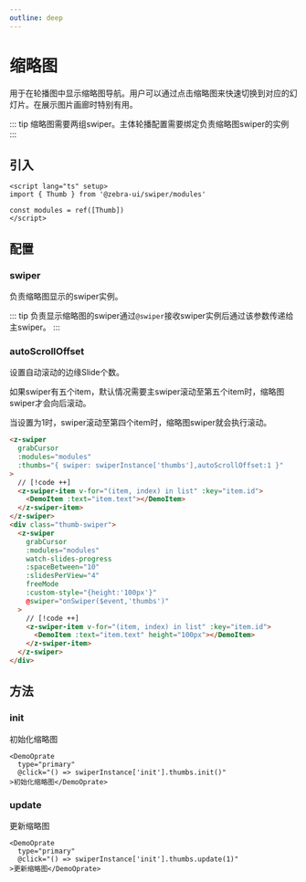 ```yaml
---
outline: deep
---
```


# 缩略图

用于在轮播图中显示缩略图导航。用户可以通过点击缩略图来快速切换到对应的幻灯片。在展示图片画廊时特别有用。

::: tip
缩略图需要两组swiper。主体轮播配置需要绑定负责缩略图swiper的实例
:::

<script setup>
  import {
   ref
  } from 'vue';
  import {
  Thumb, FreeMode
} from '@zebra-ui/swiper/modules'

  const list = ref(Array.from({
   length: 5
  }).map((item, index) => {

    return {
     text: `Slide ${index + 1}` ,
     id: index + 1
    }

   }
  ))
  const modules = ref([Thumb, FreeMode])

  const swiperInstance = ref({})

  const onSwiper = (swiper, name)=>{

    swiperInstance.value[name] = swiper;

  }
</script>

## 引入

<!--@include: ./../.vitepress/mixins/modulesTip.md-->

```vue
<script lang="ts" setup>
import { Thumb } from '@zebra-ui/swiper/modules'

const modules = ref([Thumb])
</script>
```

## 配置

### swiper

负责缩略图显示的swiper实例。

::: tip
负责显示缩略图的swiper通过`@swiper`接收swiper实例后通过该参数传递给主swiper。
:::

<ComponentInfo type="SwiperInstance" value="-"></ComponentInfo>

<DemoBlock expanded>
<z-swiper grabCursor :modules="modules" :thumbs="{ swiper: swiperInstance['thumbs'] }">
  <z-swiper-item v-for="(item, index) in list" :key="item.id">
    <DemoItem :text="item.text"></DemoItem>
  </z-swiper-item>
</z-swiper>
<div class="thumb-swiper">
   <z-swiper grabCursor :modules="modules" watch-slides-progress :spaceBetween="10" :slidesPerView="4" freeMode :custom-style="{height:'100px'}" @swiper="onSwiper($event, 'thumbs')">
     <z-swiper-item v-for="(item, index) in list" :key="item.id">
       <DemoItem :text="item.text" height="100px"></DemoItem>
     </z-swiper-item>
   </z-swiper>
</div>
<template #code>

```html
<z-swiper
  grabCursor
  :modules="modules"
  :thumbs="{ swiper: swiperInstance['thumbs'] }"
>
  // [!code ++]
  <z-swiper-item v-for="(item, index) in list" :key="item.id">
    <DemoItem :text="item.text"></DemoItem>
  </z-swiper-item>
</z-swiper>
<div class="thumb-swiper">
  <z-swiper
    grabCursor
    :modules="modules"
    watch-slides-progress
    :spaceBetween="10"
    :slidesPerView="4"
    freeMode
    :custom-style="{height:'100px'}"
    @swiper="onSwiper($event,'thumbs')"
  >
    // [!code ++]
    <z-swiper-item v-for="(item, index) in list" :key="item.id">
      <DemoItem :text="item.text" height="100px"></DemoItem>
    </z-swiper-item>
  </z-swiper>
</div>
```

```vue
<script setup>
import { ref } from 'vue'
import { Thumb, FreeMode } from '@zebra-ui/swiper/modules'

const list = ref(
  Array.from({
    length: 5
  }).map((item, index) => {
    return {
      text: `Slide ${index + 1}`,
      id: index + 1
    }
  })
)
const modules = ref([Thumb, FreeMode])

const swiperInstance = ref({})

const onSwiper = (swiper, name) => {
  swiperInstance.value[name] = swiper
}
</script>
```

::: tip
缩略图的样式需开发者维护。
:::

```css
<style lang="scss">
.thumb-swiper {
    margin-top: 10px;

    .swiper-slide {
        opacity: 0.4;
    }

    .swiper-slide-thumb-active {
        opacity: 1;
    }
}
</style>
```

  </template>

</DemoBlock>

<style lang="scss">
    .thumb-swiper{
        margin-top:10px;

        .swiper-slide {
            opacity: 0.4;
        }

        .swiper-slide-thumb-active {
            opacity: 1;
        }
    }
</style>

### autoScrollOffset

设置自动滚动的边缘Slide个数。

如果swiper有五个item，默认情况需要主swiper滚动至第五个item时，缩略图swiper才会向后滚动。

当设置为1时，swiper滚动至第四个item时，缩略图swiper就会执行滚动。

<ComponentInfo type="number" value="0"></ComponentInfo>

```html
<z-swiper
  grabCursor
  :modules="modules"
  :thumbs="{ swiper: swiperInstance['thumbs'],autoScrollOffset:1 }"
>
  // [!code ++]
  <z-swiper-item v-for="(item, index) in list" :key="item.id">
    <DemoItem :text="item.text"></DemoItem>
  </z-swiper-item>
</z-swiper>
<div class="thumb-swiper">
  <z-swiper
    grabCursor
    :modules="modules"
    watch-slides-progress
    :spaceBetween="10"
    :slidesPerView="4"
    freeMode
    :custom-style="{height:'100px'}"
    @swiper="onSwiper($event,'thumbs')"
  >
    // [!code ++]
    <z-swiper-item v-for="(item, index) in list" :key="item.id">
      <DemoItem :text="item.text" height="100px"></DemoItem>
    </z-swiper-item>
  </z-swiper>
</div>
```

## 方法

### init

初始化缩略图

```vue
<DemoOprate
  type="primary"
  @click="() => swiperInstance['init'].thumbs.init()"
>初始化缩略图</DemoOprate>
```

### update

更新缩略图

```vue
<DemoOprate
  type="primary"
  @click="() => swiperInstance['init'].thumbs.update(1)"
>更新缩略图</DemoOprate>
```
